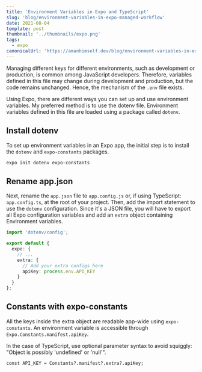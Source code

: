 ```yaml
---
title: 'Environment Variables in Expo and TypeScript'
slug: 'blog/environment-variables-in-expo-managed-workflow'
date: 2021-08-04
template: post
thumbnail: '../thumbnails/expo.png'
tags:
  - expo
canonicalUrl: 'https://amanhimself.dev/blog/environment-variables-in-expo-managed-workflow/'
---
```


Managing different keys for different environments, such as development or production, is common among JavaScript developers. Therefore, variables defined in this file may change during development and production, but the code remains unchanged. Hence, the mechanism of the `.env` file exists.

Using Expo, there are different ways you can set up and use environment variables. My preferred method is to use the dotenv file. Environment variables defined in this file are loaded using a package called `dotenv`.

## Install dotenv

To set up environment variables in an Expo app, the initial step is to install the `dotenv` and `expo-constants` packages.

```bash
expo init dotenv expo-constants
```

## Rename app.json

Next, rename the `app.json` file to `app.config.js` or, if using TypeScript: `app.config.ts`, at the root of your project. Then, add the import statement to use the `dotenv` configuration. Since it's a JSON file, you will have to export all Expo configuration variables and add an `extra` object containing Environment variables.

```ts
import 'dotenv/config';

export default {
  expo: {
    // ...
    extra: {
      // Add your extra configs here
      apiKey: process.env.API_KEY
    }
  }
};
```

## Constants with expo-constants

All the keys inside the extra object are readable app-wide using `expo-constants`. An environment variable is accessible through `Expo.Constants.manifest.apiKey`.

In the case of TypeScript, use optional parameter syntax to avoid squiggly: "Object is possibly 'undefined' or 'null'".

```tsx
const API_KEY = Constants?.manifest?.extra?.apiKey;
```
